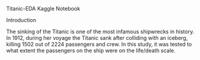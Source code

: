 
Titanic-EDA
Kaggle Notebook

Introduction

The sinking of the Titanic is one of the most infamous shipwrecks in history. In 1912, during her voyage the Titanic sank after colliding with an iceberg, killing 1502 out of 2224 passengers and crew. In this study, it was tested to what extent the passengers on the ship were on the life/death scale.


